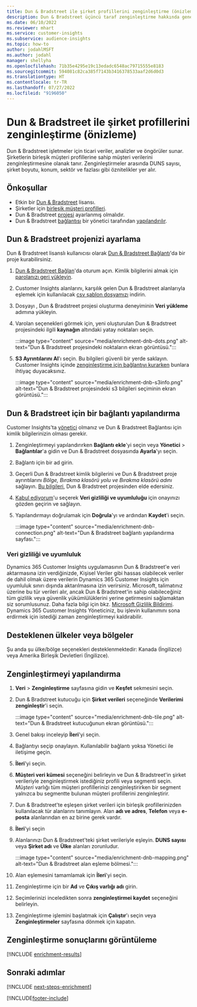 ```yaml
---
title: Dun & Bradstreet ile şirket profillerini zenginleştirme (önizleme)
description: Dun & Bradstreet üçüncü taraf zenginleştirme hakkında genel bilgiler.
ms.date: 06/10/2022
ms.reviewer: mhart
ms.service: customer-insights
ms.subservice: audience-insights
ms.topic: how-to
author: jodahlMSFT
ms.author: jodahl
manager: shellyha
ms.openlocfilehash: 71b35e4295e19c13edadc6548ac79715555e8183
ms.sourcegitcommit: 594081c82ca385f7143b3416378533aaf2d6d0d3
ms.translationtype: HT
ms.contentlocale: tr-TR
ms.lasthandoff: 07/27/2022
ms.locfileid: "9196050"
---
```

# <a name="enrich-company-profiles-with-dun--bradstreet-preview"></a>Dun & Bradstreet ile şirket profillerini zenginleştirme (önizleme)

Dun & Bradstreet işletmeler için ticari veriler, analizler ve öngörüler sunar. Şirketlerin birleşik müşteri profillerine sahip müşteri verilerini zenginleştirmesine olanak tanır. Zenginleştirmeler arasında DUNS sayısı, şirket boyutu, konum, sektör ve fazlası gibi öznitelikler yer alır.

## <a name="prerequisites"></a>Önkoşullar

- Etkin bir [Dun & Bradstreet](https://www.dnb.com/marketing/media/give-your-data-a-boost.html?source=microsoft_audience_insights) lisansı.
- Şirketler için [birleşik müşteri profilleri](customer-profiles.md).
- Dun & Bradstreet [projesi](#set-up-your-dun--bradstreet-project) ayarlanmış olmalıdır.
- Dun & Bradstreet [bağlantısı](connections.md) bir yönetici tarafından [yapılandırılır](#configure-a-connection-for-dun--bradstreet).

## <a name="set-up-your-dun--bradstreet-project"></a>Dun & Bradstreet projenizi ayarlama

Dun & Bradstreet lisanslı kullanıcısı olarak [Dun & Bradstreet Bağlantı](https://connect.dnb.com?lead_source=microsoft_audienceinsights)'da bir proje kurabilirsiniz.

1. [Dun & Bradstreet Bağlan](https://connect.dnb.com?lead_source=microsoft_audienceinsights)'da oturum açın. Kimlik bilgilerini almak için [parolanızı geri yükleyin](https://sso.dnb.com/signin/forgot-password?lead_source=microsoft_audienceinsights).

1. Customer Insights alanlarını, karşılık gelen Dun & Bradstreet alanlarıyla eşlemek için kullanılacak [csv şablon dosyamızı](https://c360devenrichment.blob.core.windows.net/mapping/DnBCIdatamapping.csv) indirin.

1. Dosyayı , Dun & Bradstreet projesi oluşturma deneyiminin **Veri yükleme** adımına yükleyin.

1. Varolan seçenekleri görmek için, yeni oluşturulan Dun & Bradstreet projesindeki ilgili **kaynağın** altındaki yatay noktaları seçin.

   :::image type="content" source="media/enrichment-dnb-dots.png" alt-text="Dun & Bradstreet projesindeki noktaların ekran görüntüsü.":::

1. **S3 Ayrıntılarını Al**'ı seçin. Bu bilgileri güvenli bir yerde saklayın. Customer Insights içinde [zenginleştirme için bağlantıyı kurarken](#configure-a-connection-for-dun--bradstreet) bunlara ihtiyaç duyacaksınız.

   :::image type="content" source="media/enrichment-dnb-s3info.png" alt-text="Dun & Bradstreet projesindeki s3 bilgileri seçiminin ekran görüntüsü.":::

## <a name="configure-a-connection-for-dun--bradstreet"></a>Dun & Bradstreet için bir bağlantı yapılandırma

Customer Insights'ta [yönetici](permissions.md#admin) olmanız ve Dun & Bradstreet Bağlantısı için kimlik bilgilerinizin olması gerekir.

1. Zenginleştirmeyi yapılandırırken **Bağlantı ekle**'yi seçin veya **Yönetici** > **Bağlantılar**'a gidin ve Dun & Bradstreet dosyasında **Ayarla**'yı seçin.

1. Bağlantı için bir ad girin.

1. Geçerli Dun & Bradstreet kimlik bilgilerini ve Dun & Bradstreet proje ayrıntılarını *Bölge, Bırakma klasörü yolu ve Bırakma klasörü adını* sağlayın. [Bu bilgileri](#set-up-your-dun--bradstreet-project), Dun & Bradstreet projesinden elde edersiniz.

1. [Kabul ediyorum](#data-privacy-and-compliance)'u seçerek **Veri gizliliği ve uyumluluğu** için onayınızı gözden geçirin ve sağlayın.

1. Yapılandırmayı doğrulamak için **Doğrula**'yı ve ardından **Kaydet**'i seçin.

   :::image type="content" source="media/enrichment-dnb-connection.png" alt-text="Dun & Bradstreet bağlantı yapılandırma sayfası.":::

### <a name="data-privacy-and-compliance"></a>Veri gizliliği ve uyumluluk

Dynamics 365 Customer Insights uygulamasının Dun & Bradstreet'e veri aktarmasına izin verdiğinizde, Kişisel Veriler gibi hassas olabilecek veriler de dahil olmak üzere verilerin Dynamics 365 Customer Insights için uyumluluk sınırı dışında aktarılmasına izin verirsiniz. Microsoft, talimatınız üzerine bu tür verileri alır, ancak Dun & Bradstreet'in sahip olabileceğiniz tüm gizlilik veya güvenlik yükümlülüklerini yerine getirmesini sağlamaktan siz sorumlusunuz. Daha fazla bilgi için bkz. [Microsoft Gizlilik Bildirimi](https://go.microsoft.com/fwlink/?linkid=396732).
Dynamics 365 Customer Insights Yöneticiniz, bu işlevin kullanımını sona erdirmek için istediği zaman zenginleştirmeyi kaldırabilir.

## <a name="supported-countries-or-regions"></a>Desteklenen ülkeler veya bölgeler

Şu anda şu ülke/bölge seçenekleri desteklenmektedir: Kanada (İngilizce) veya Amerika Birleşik Devletleri (İngilizce).

## <a name="configure-the-enrichment"></a>Zenginleştirmeyi yapılandırma

1. **Veri** > **Zenginleştirme** sayfasına gidin ve **Keşfet** sekmesini seçin.

1. Dun & Bradstreet kutucuğu için **Şirket verileri** seçeneğinde **Verilerimi zenginleştir**'i seçin.

   :::image type="content" source="media/enrichment-dnb-tile.png" alt-text="Dun & Bradstreet kutucuğunun ekran görüntüsü.":::

1. Genel bakışı inceleyip **İleri**'yi seçin.

1. Bağlantıyı seçip onaylayın. Kullanılabilir bağlantı yoksa Yönetici ile iletişime geçin.

1. **İleri**'yi seçin.

1. **Müşteri veri kümesi** seçeneğini belirleyin ve Dun & Bradstreet'in şirket verileriyle zenginleştirmek istediğiniz profili veya segmenti seçin. *Müşteri* varlığı tüm müşteri profillerinizi zenginleştirirken bir segment yalnızca bu segmentte bulunan müşteri profillerini zenginleştirir.

1. Dun & Bradstreet'te eşleşen şirket verileri için birleşik profillerinizden kullanılacak tür alanlarını tanımlayın. Alan **adı ve adres**, **Telefon** veya **e-posta** alanlarından en az birine gerek vardır.

1. **İleri**'yi seçin

1. Alanlarınızı Dun & Bradstreet'teki şirket verileriyle eşleyin. **DUNS sayısı** veya **Şirket adı** ve **Ülke** alanları zorunludur.

      :::image type="content" source="media/enrichment-dnb-mapping.png" alt-text="Dun & Bradstreet alan eşleme bölmesi.":::

1. Alan eşlemesini tamamlamak için **İleri**'yi seçin.

1. Zenginleştirme için bir **Ad** ve **Çıkış varlığı adı** girin.

1. Seçimlerinizi inceledikten sonra **zenginleştirmei kaydet** seçeneğini belirleyin.

1. Zenginleştirme işlemini başlatmak için **Çalıştır**'ı seçin veya **Zenginleştirmeler** sayfasına dönmek için kapatın.

## <a name="view-enrichment-results"></a>Zenginleştirme sonuçlarını görüntüleme

[!INCLUDE [enrichment-results](includes/enrichment-results.md)]

## <a name="next-steps"></a>Sonraki adımlar

[!INCLUDE [next-steps-enrichment](includes/next-steps-enrichment.md)]

[!INCLUDE[footer-include](includes/footer-banner.md)]
